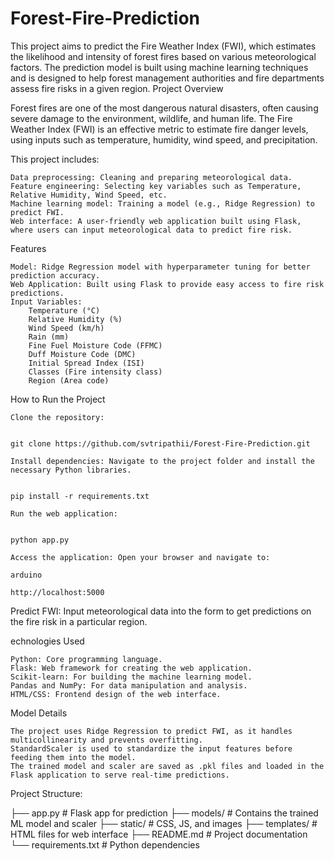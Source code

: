 # Forest-Fire-Prediction

This project aims to predict the Fire Weather Index (FWI), which estimates the likelihood and intensity of forest fires based on various meteorological factors. The prediction model is built using machine learning techniques and is designed to help forest management authorities and fire departments assess fire risks in a given region.
Project Overview

Forest fires are one of the most dangerous natural disasters, often causing severe damage to the environment, wildlife, and human life. The Fire Weather Index (FWI) is an effective metric to estimate fire danger levels, using inputs such as temperature, humidity, wind speed, and precipitation.

This project includes:

    Data preprocessing: Cleaning and preparing meteorological data.
    Feature engineering: Selecting key variables such as Temperature, Relative Humidity, Wind Speed, etc.
    Machine learning model: Training a model (e.g., Ridge Regression) to predict FWI.
    Web interface: A user-friendly web application built using Flask, where users can input meteorological data to predict fire risk.

Features

    Model: Ridge Regression model with hyperparameter tuning for better prediction accuracy.
    Web Application: Built using Flask to provide easy access to fire risk predictions.
    Input Variables:
        Temperature (°C)
        Relative Humidity (%)
        Wind Speed (km/h)
        Rain (mm)
        Fine Fuel Moisture Code (FFMC)
        Duff Moisture Code (DMC)
        Initial Spread Index (ISI)
        Classes (Fire intensity class)
        Region (Area code)

  How to Run the Project

    Clone the repository:


    git clone https://github.com/svtripathii/Forest-Fire-Prediction.git

    Install dependencies: Navigate to the project folder and install the necessary Python libraries.


    pip install -r requirements.txt

    Run the web application:


    python app.py

    Access the application: Open your browser and navigate to:

    arduino

    http://localhost:5000

Predict FWI: Input meteorological data into the form to get predictions on the fire risk in a particular region.

echnologies Used

    Python: Core programming language.
    Flask: Web framework for creating the web application.
    Scikit-learn: For building the machine learning model.
    Pandas and NumPy: For data manipulation and analysis.
    HTML/CSS: Frontend design of the web interface.

Model Details

    The project uses Ridge Regression to predict FWI, as it handles multicollinearity and prevents overfitting.
    StandardScaler is used to standardize the input features before feeding them into the model.
    The trained model and scaler are saved as .pkl files and loaded in the Flask application to serve real-time predictions.


Project Structure:

├── app.py                # Flask app for prediction
├── models/               # Contains the trained ML model and scaler
├── static/               # CSS, JS, and images
├── templates/            # HTML files for web interface
├── README.md             # Project documentation
└── requirements.txt      # Python dependencies
